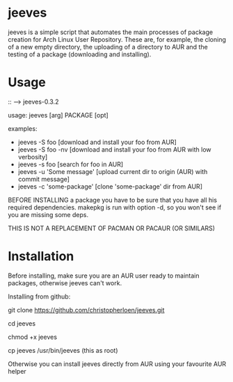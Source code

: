 # jeeves
jeeves is a simple script that automates the main processes of package creation for Arch Linux User Repository.
These are, for example, the cloning of a new empty directory, the uploading of a directory to AUR
and the testing of a package (downloading and installing).

# Usage
:: --> jeeves-0.3.2

usage: jeeves [arg] PACKAGE [opt]

examples:

 - jeeves -S foo [download and install your foo from AUR]
 - jeeves -S foo -nv [download and install your foo from AUR with low verbosity]
 - jeeves -s foo [search for foo in AUR]
 - jeeves -u 'Some message' [upload current dir to origin (AUR) with commit message]
 - jeeves -c 'some-package' [clone 'some-package' dir from AUR]

BEFORE INSTALLING a package you have to be sure that you have
all his required dependencies. makepkg is run with option -d,
so you won't see if you are missing some deps.

THIS IS NOT A REPLACEMENT OF PACMAN OR PACAUR (OR SIMILARS)

# Installation
Before installing, make sure you are an AUR user ready to maintain packages,
otherwise jeeves can't work.

Installing from github:

git clone https://github.com/christopherloen/jeeves.git

cd jeeves

chmod +x jeeves

cp jeeves /usr/bin/jeeves      (this as root)

Otherwise you can install jeeves directly from AUR using your favourite AUR helper
